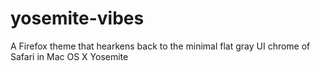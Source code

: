 # yosemite-vibes
A Firefox theme that hearkens back to the minimal flat gray UI chrome of Safari in Mac OS X Yosemite
